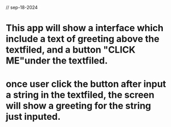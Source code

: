 // sep-18-2024

# This app will show a interface which include a text of greeting above the textfiled, and a button "CLICK ME"under the textfiled.
# once user click the button after input a string in the textfiled, the screen will show a greeting for the string just inputed.
